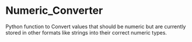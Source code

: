 # Numeric_Converter
Python function to Convert values that should be numeric but are currently stored in other formats like strings into their correct numeric types.

